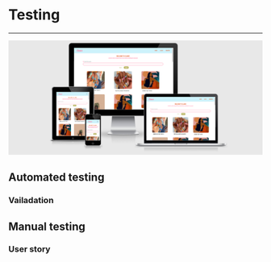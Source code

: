 # Testing 
<hr>

![](static/readme-files/claws_multiscreen.png)

## Automated testing 

### Vailadation 



## Manual testing 

### User story 

